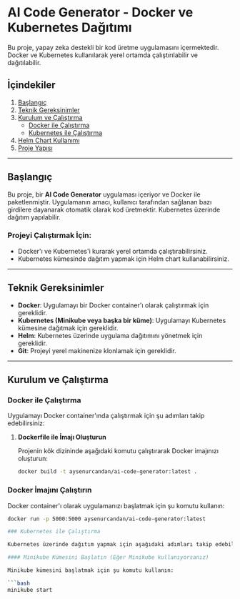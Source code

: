 # AI Code Generator - Docker ve Kubernetes Dağıtımı

Bu proje, yapay zeka destekli bir kod üretme uygulamasını içermektedir. Docker ve Kubernetes kullanılarak yerel ortamda çalıştırılabilir ve dağıtılabilir.

## İçindekiler

1. [Başlangıç](#başlangıç)
2. [Teknik Gereksinimler](#teknik-gereksinimler)
3. [Kurulum ve Çalıştırma](#kurulum-ve-çalıştırma)
    - [Docker ile Çalıştırma](#docker-ile-çalıştırma)
    - [Kubernetes ile Çalıştırma](#kubernetes-ile-çalıştırma)
4. [Helm Chart Kullanımı](#helm-chart-kullanımı)
5. [Proje Yapısı](#proje-yapısı)

---

## Başlangıç

Bu proje, bir **AI Code Generator** uygulaması içeriyor ve Docker ile paketlenmiştir. Uygulamanın amacı, kullanıcı tarafından sağlanan bazı girdilere dayanarak otomatik olarak kod üretmektir. Kubernetes üzerinde dağıtım yapılabilir.

### Projeyi Çalıştırmak İçin:

- Docker'ı ve Kubernetes'i kurarak yerel ortamda çalıştırabilirsiniz.
- Kubernetes kümesinde dağıtım yapmak için Helm chart kullanabilirsiniz.

---

## Teknik Gereksinimler

- **Docker**: Uygulamayı bir Docker container'ı olarak çalıştırmak için gereklidir.
- **Kubernetes (Minikube veya başka bir küme)**: Uygulamayı Kubernetes kümesine dağıtmak için gereklidir.
- **Helm**: Kubernetes üzerinde uygulama dağıtımını yönetmek için gereklidir.
- **Git**: Projeyi yerel makinenize klonlamak için gereklidir.

---

## Kurulum ve Çalıştırma

### Docker ile Çalıştırma

Uygulamayı Docker container'ında çalıştırmak için şu adımları takip edebilirsiniz:

1. **Dockerfile ile İmajı Oluşturun**

   Projenin kök dizininde aşağıdaki komutu çalıştırarak Docker imajınızı oluşturun:
   
   ```bash
   docker build -t aysenurcandan/ai-code-generator:latest .

### Docker İmajını Çalıştırın

Docker container'ı olarak uygulamanızı başlatmak için şu komutu kullanın:

```bash
docker run -p 5000:5000 aysenurcandan/ai-code-generator:latest

### Kubernetes ile Çalıştırma

Kubernetes üzerinde dağıtım yapmak için aşağıdaki adımları takip edebilirsiniz:

#### Minikube Kümesini Başlatın (Eğer Minikube kullanıyorsanız)

Minikube kümesini başlatmak için şu komutu kullanın:

```bash
minikube start